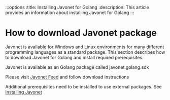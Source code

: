 :::options
:title: Installing Javonet for Golang
:description: This article provides an information about installing Javonet for Golang
:::

# How to download Javonet package

Javonet is available for Windows and Linux environments for many different programming languages as a standard package. This section describes how to download Javonet for Golang and install required prerequisites. 

Javonet is available as an Golang package called javonet.golang.sdk

Please visit [Javonet Feed](https://dev.azure.com/sdncenterspzoo/JAVONETFEEDS/_artifacts/feed/JavonetTestPublic/UPack/javonet.golang.sdk) and follow download instructions

Additional prerequisites need to be installed to use external packages. See [Installing Javonet](https://www.javonet.com/guides/v2/getting-started/installing-javonet)
